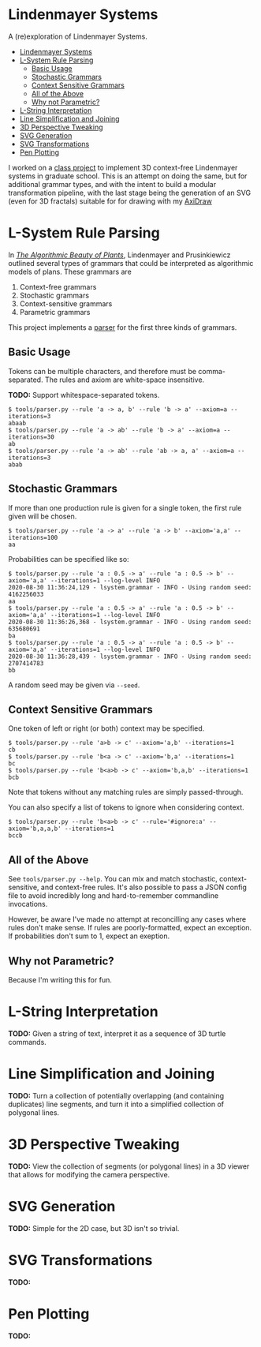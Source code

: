 # Lindenmayer Systems

A (re)exploration of Lindenmayer Systems.

- [Lindenmayer Systems](#lindenmayer-systems)
- [L-System Rule Parsing](#l-system-rule-parsing)
  - [Basic Usage](#basic-usage)
  - [Stochastic Grammars](#stochastic-grammars)
  - [Context Sensitive Grammars](#context-sensitive-grammars)
  - [All of the Above](#all-of-the-above)
  - [Why not Parametric?](#why-not-parametric)
- [L-String Interpretation](#l-string-interpretation)
- [Line Simplification and Joining](#line-simplification-and-joining)
- [3D Perspective Tweaking](#3d-perspective-tweaking)
- [SVG Generation](#svg-generation)
- [SVG Transformations](#svg-transformations)
- [Pen Plotting](#pen-plotting)

I worked on a [class project](https://github.com/macattackftw/fractal_trees) to implement 3D context-free Lindenmayer systems in graduate school.
This is an attempt on doing the same, but for additional grammar types, and with the intent to build a modular transformation pipeline, with the last stage being the generation of an SVG (even for 3D fractals) suitable for for drawing with my [AxiDraw](https://axidraw.com/)

# L-System Rule Parsing

In [*The Algorithmic Beauty of Plants*](http://algorithmicbotany.org/papers/#abop), Lindenmayer and Prusinkiewicz outlined several types of grammars that could be interpreted as algorithmic models of plans.
These grammars are

1. Context-free grammars
2. Stochastic grammars
3. Context-sensitive grammars
4. Parametric grammars

This project implements a [parser](tools/parser.py) for the first three kinds of grammars.

## Basic Usage

Tokens can be multiple characters, and therefore must be comma-separated.
The rules and axiom are white-space insensitive.

**TODO:** Support whitespace-separated tokens.

```shell
$ tools/parser.py --rule 'a -> a, b' --rule 'b -> a' --axiom=a --iterations=3
abaab
$ tools/parser.py --rule 'a -> ab' --rule 'b -> a' --axiom=a --iterations=30
ab
$ tools/parser.py --rule 'a -> ab' --rule 'ab -> a, a' --axiom=a --iterations=3
abab
```

## Stochastic Grammars

If more than one production rule is given for a single token, the first rule given will be chosen.

```shell
$ tools/parser.py --rule 'a -> a' --rule 'a -> b' --axiom='a,a' --iterations=100
aa
```

Probabilities can be specified like so:

```shell
$ tools/parser.py --rule 'a : 0.5 -> a' --rule 'a : 0.5 -> b' --axiom='a,a' --iterations=1 --log-level INFO
2020-08-30 11:36:24,129 - lsystem.grammar - INFO - Using random seed: 4162256033
aa
$ tools/parser.py --rule 'a : 0.5 -> a' --rule 'a : 0.5 -> b' --axiom='a,a' --iterations=1 --log-level INFO
2020-08-30 11:36:26,368 - lsystem.grammar - INFO - Using random seed: 635680691
ba
$ tools/parser.py --rule 'a : 0.5 -> a' --rule 'a : 0.5 -> b' --axiom='a,a' --iterations=1 --log-level INFO
2020-08-30 11:36:28,439 - lsystem.grammar - INFO - Using random seed: 2707414783
bb
```

A random seed may be given via `--seed`.

## Context Sensitive Grammars

One token of left or right (or both) context may be specified.

```shell
$ tools/parser.py --rule 'a>b -> c' --axiom='a,b' --iterations=1
cb
$ tools/parser.py --rule 'b<a -> c' --axiom='b,a' --iterations=1
bc
$ tools/parser.py --rule 'b<a>b -> c' --axiom='b,a,b' --iterations=1
bcb
```

Note that tokens without any matching rules are simply passed-through.

You can also specify a list of tokens to ignore when considering context.

```shell
$ tools/parser.py --rule 'b<a>b -> c' --rule='#ignore:a' --axiom='b,a,a,b' --iterations=1
bccb
```

## All of the Above

See `tools/parser.py --help`. You can mix and match stochastic, context-sensitive, and context-free rules.
It's also possible to pass a JSON config file to avoid incredibly long and hard-to-remember commandline invocations.

However, be aware I've made no attempt at reconcilling any cases where rules don't make sense.
If rules are poorly-formatted, expect an exception.
If probabilities don't sum to 1, expect an exeption.

## Why not Parametric?

Because I'm writing this for fun.

# L-String Interpretation

**TODO:** Given a string of text, interpret it as a sequence of 3D turtle commands.

# Line Simplification and Joining

**TODO:** Turn a collection of potentially overlapping (and containing duplicates) line segments, and turn it into a simplified collection of polygonal lines.

# 3D Perspective Tweaking

**TODO:** View the collection of segments (or polygonal lines) in a 3D viewer that allows for modifying the camera perspective.

# SVG Generation

**TODO:** Simple for the 2D case, but 3D isn't so trivial.

# SVG Transformations

**TODO:**

# Pen Plotting

**TODO:**

